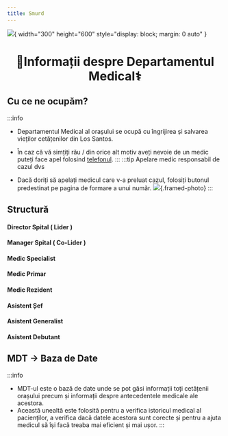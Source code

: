 ```yaml
---
title: Smurd
---
```


![](https://i.imgur.com/lK2hP2A.png){ width="300" height="600" style="display: block; margin: 0 auto" }

# <span class="title-font"><center>:pill:Informații despre Departamentul Medical:medical_symbol:</center></span>

## <span class="header-font">Cu ce ne ocupăm?</span>
:::info
- Departamentul Medical al orașului se ocupă cu îngrijirea și salvarea vieților cetățenilor din Los Santos.

- În caz că vă simțiți rău / din orice alt motiv aveți nevoie de un medic puteți face apel folosind [telefonul](/general/telefon.html).
:::
:::tip Apelare medic responsabil de cazul dvs
- Dacă doriți să apelați medicul care v-a preluat cazul, folosiți butonul predestinat pe pagina de formare a unui număr.
![](https://i.imgur.com/mV3y7Ct.png){.framed-photo}
:::

## <span class="header-font">Structură</span>

#### <span class="header-font">Director Spital ( Lider ) </span>
#### <span class="header-font">Manager Spital ( Co-Lider )</span>
#### <span class="header-font">Medic Specialist</span>
#### <span class="header-font">Medic Primar</span>
#### <span class="header-font">Medic Rezident</span>
#### <span class="header-font">Asistent Șef</span>
#### <span class="header-font">Asistent Generalist</span>
#### <span class="header-font">Asistent Debutant</span>

<!-- ## <span class="header-font">Vehicule</span>

:::details Ambulanță
![](https://i.imgur.com/0jUaASm.png)
:::

:::details Ford Ranger (Off-Road)
![](https://i.imgur.com/vOwGtA4.png)
:::

:::details Kia Sorento
![](https://i.imgur.com/uIXZVDd.png)
::: -->

## <span class="header-font">MDT -> Baza de Date</span>
:::info
- MDT-ul este o bază de date unde se pot găsi informații toți cetățenii orașului precum și informații despre antecedentele medicale ale acestora.
- Această unealtă este folosită pentru a verifica istoricul medical al pacienților, a verifica dacă datele acestora sunt corecte și pentru a ajuta medicul să își facă treaba mai eficient și mai ușor.
:::